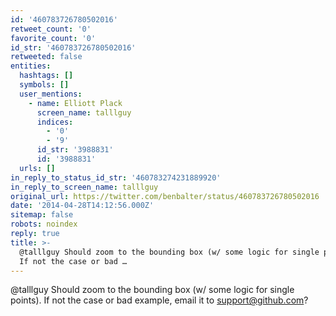 ```yaml
---
id: '460783726780502016'
retweet_count: '0'
favorite_count: '0'
id_str: '460783726780502016'
retweeted: false
entities:
  hashtags: []
  symbols: []
  user_mentions:
    - name: Elliott Plack
      screen_name: talllguy
      indices:
        - '0'
        - '9'
      id_str: '3988831'
      id: '3988831'
  urls: []
in_reply_to_status_id_str: '460783274231889920'
in_reply_to_screen_name: talllguy
original_url: https://twitter.com/benbalter/status/460783726780502016
date: '2014-04-28T14:12:56.000Z'
sitemap: false
robots: noindex
reply: true
title: >-
  @talllguy Should zoom to the bounding box (w/ some logic for single points).
  If not the case or bad …
---
```


@talllguy Should zoom to the bounding box (w/ some logic for single points). If not the case or bad example, email it to support@github.com?